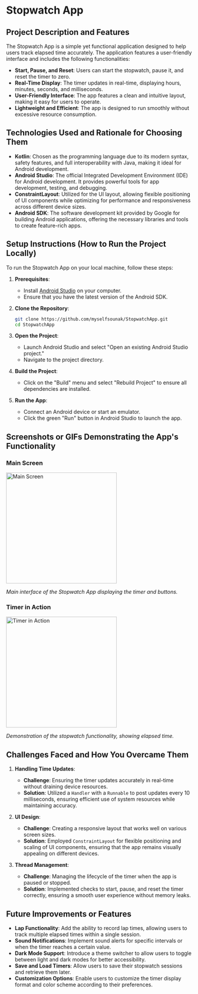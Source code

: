 # Stopwatch App

## Project Description and Features
The Stopwatch App is a simple yet functional application designed to help users track elapsed time accurately. The application features a user-friendly interface and includes the following functionalities:

- **Start, Pause, and Reset**: Users can start the stopwatch, pause it, and reset the timer to zero.
- **Real-Time Display**: The timer updates in real-time, displaying hours, minutes, seconds, and milliseconds.
- **User-Friendly Interface**: The app features a clean and intuitive layout, making it easy for users to operate.
- **Lightweight and Efficient**: The app is designed to run smoothly without excessive resource consumption.

## Technologies Used and Rationale for Choosing Them
- **Kotlin**: Chosen as the programming language due to its modern syntax, safety features, and full interoperability with Java, making it ideal for Android development.
- **Android Studio**: The official Integrated Development Environment (IDE) for Android development. It provides powerful tools for app development, testing, and debugging.
- **ConstraintLayout**: Utilized for the UI layout, allowing flexible positioning of UI components while optimizing for performance and responsiveness across different device sizes.
- **Android SDK**: The software development kit provided by Google for building Android applications, offering the necessary libraries and tools to create feature-rich apps.

## Setup Instructions (How to Run the Project Locally)
To run the Stopwatch App on your local machine, follow these steps:

1. **Prerequisites**:
   - Install [Android Studio](https://developer.android.com/studio) on your computer.
   - Ensure that you have the latest version of the Android SDK.

2. **Clone the Repository**:
   ```bash
   git clone https://github.com/myselfsounak/StopwatchApp.git
   cd StopwatchApp
   
3. **Open the Project**:
   - Launch Android Studio and select "Open an existing Android Studio project."
   - Navigate to the project directory.

4. **Build the Project**:
   - Click on the "Build" menu and select "Rebuild Project" to ensure all dependencies are installed.

5. **Run the App**:
   - Connect an Android device or start an emulator.
   - Click the green "Run" button in Android Studio to launch the app.

## Screenshots or GIFs Demonstrating the App's Functionality

### Main Screen
<img src="https://github.com/user-attachments/assets/c48b56a9-7028-4829-9305-de12c89ae5c1" alt="Main Screen" width="300" />

*Main interface of the Stopwatch App displaying the timer and buttons.*

### Timer in Action
<img src="https://github.com/user-attachments/assets/c8f254bd-7dbd-4244-a005-524d377cc724" alt="Timer in Action" width="300" />

*Demonstration of the stopwatch functionality, showing elapsed time.*

## Challenges Faced and How You Overcame Them
1. **Handling Time Updates**:
   - **Challenge**: Ensuring the timer updates accurately in real-time without draining device resources.
   - **Solution**: Utilized a `Handler` with a `Runnable` to post updates every 10 milliseconds, ensuring efficient use of system resources while maintaining accuracy.

2. **UI Design**:
   - **Challenge**: Creating a responsive layout that works well on various screen sizes.
   - **Solution**: Employed `ConstraintLayout` for flexible positioning and scaling of UI components, ensuring that the app remains visually appealing on different devices.

3. **Thread Management**:
   - **Challenge**: Managing the lifecycle of the timer when the app is paused or stopped.
   - **Solution**: Implemented checks to start, pause, and reset the timer correctly, ensuring a smooth user experience without memory leaks.

## Future Improvements or Features
- **Lap Functionality**: Add the ability to record lap times, allowing users to track multiple elapsed times within a single session.
- **Sound Notifications**: Implement sound alerts for specific intervals or when the timer reaches a certain value.
- **Dark Mode Support**: Introduce a theme switcher to allow users to toggle between light and dark modes for better accessibility.
- **Save and Load Timers**: Allow users to save their stopwatch sessions and retrieve them later.
- **Customization Options**: Enable users to customize the timer display format and color scheme according to their preferences.
